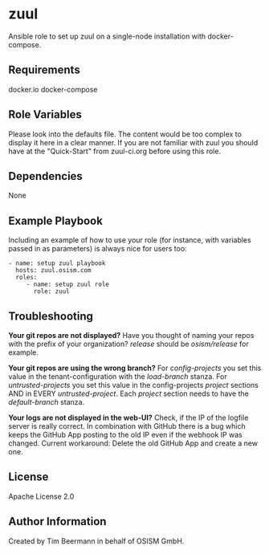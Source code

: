 zuul
====

Ansible role to set up zuul on a single-node installation with docker-compose.

Requirements
------------

docker.io
docker-compose

Role Variables
--------------

Please look into the defaults file. The content would be too complex to display it here in a clear manner.
If you are not familiar with zuul you should have at the "Quick-Start" from zuul-ci.org before using this role.

Dependencies
------------

None

Example Playbook
----------------

Including an example of how to use your role (for instance, with variables passed in as parameters) is always nice for users too:

    - name: setup zuul playbook
      hosts: zuul.osism.com
      roles:
         - name: setup zuul role
           role: zuul

Troubleshooting
---------------

**Your git repos are not displayed?**
Have you thought of naming your repos with the prefix of your organization? *release* should be *osism/release* for example.

**Your git repos are using the wrong branch?** 
For *config-projects* you set this value in the tenant-configuration with the *load-branch* stanza.
For *untrusted-projects* you set this value in the config-projects *project* sections AND in EVERY *untrusted-project*.
Each *project* section needs to have the *default-branch* stanza.

**Your logs are not displayed in the web-UI?**
Check, if the IP of the logfile server is really correct. In combination with GitHub there is a bug which keeps the GitHub App posting to the old IP even if the webhook IP was changed. Current workaround: Delete the old GitHub App and create a new one.

License
-------

Apache License 2.0

Author Information
------------------

Created by Tim Beermann in behalf of OSISM GmbH.
